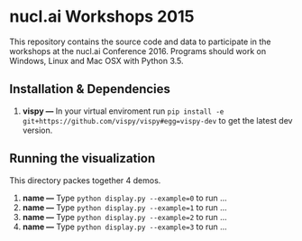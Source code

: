 # nucl.ai Workshops 2015

This repository contains the source code and data to participate in the workshops at the nucl.ai Conference 2016.  Programs should work on Windows, Linux and Mac OSX with Python 3.5.

## Installation & Dependencies

1. **vispy —** In your virtual enviroment run `pip install -e git+https://github.com/vispy/vispy#egg=vispy-dev` to get the latest dev version.

## Running the visualization

This directory packes together 4 demos.

1. **name —** Type `python display.py --example=0` to run ...
1. **name —** Type `python display.py --example=1` to run ...
1. **name —** Type `python display.py --example=2` to run ...
1. **name —** Type `python display.py --example=3` to run ...

